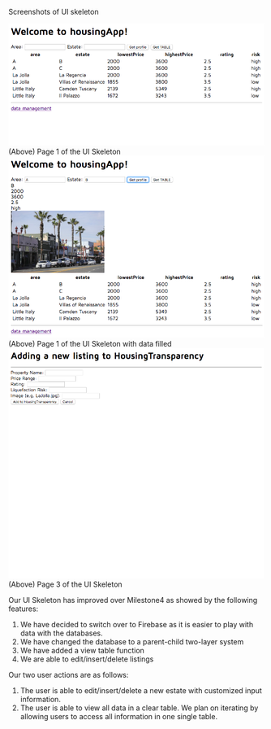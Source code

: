 Screenshots of UI skeleton

![Page1](/public/MS5S1.PNG)
(Above) Page 1 of the UI Skeleton
![Page2](/public/MS5S2.PNG)
(Above) Page 1 of the UI Skeleton with data filled
![Page2](/public/MS4S3.PNG)
(Above) Page 3 of the UI Skeleton

Our UI Skeleton has improved over Milestone4 as showed by the following features:
1. We have decided to switch over to Firebase as it is easier to play with data with the databases.
2. We have changed the database to a parent-child two-layer system
3. We have added a view table function
4. We are able to edit/insert/delete listings

Our two user actions are as follows:
1. The user is able to edit/insert/delete a new estate with customized input information.
2. The user is able to view all data in a clear table. We plan on iterating by allowing users to access all information in one single table.